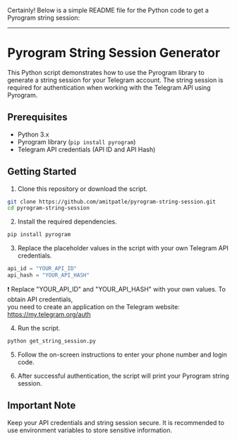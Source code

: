 Certainly! Below is a simple README file for the Python code to get a Pyrogram string session:

---

# Pyrogram String Session Generator

This Python script demonstrates how to use the Pyrogram library to generate a string session for your Telegram account. The string session is required for authentication when working with the Telegram API using Pyrogram.

## Prerequisites

- Python 3.x
- Pyrogram library (`pip install pyrogram`)
- Telegram API credentials (API ID and API Hash)

## Getting Started

1. Clone this repository or download the script.

```bash
git clone https://github.com/amitpatle/pyrogram-string-session.git
cd pyrogram-string-session
```

2. Install the required dependencies.

```bash
pip install pyrogram

```

3. Replace the placeholder values in the script with your own Telegram API credentials.

```python
api_id = "YOUR_API_ID"
api_hash = "YOUR_API_HASH"
```
  ❗ Replace "YOUR_API_ID" and "YOUR_API_HASH" with your own values. To obtain API credentials,<br>
  you need to create an application on the Telegram website: https://my.telegram.org/auth

4. Run the script.

```bash
python get_string_session.py
```

5. Follow the on-screen instructions to enter your phone number and login code.

6. After successful authentication, the script will print your Pyrogram string session.

## Important Note

Keep your API credentials and string session secure. It is recommended to use environment variables to store sensitive information.
